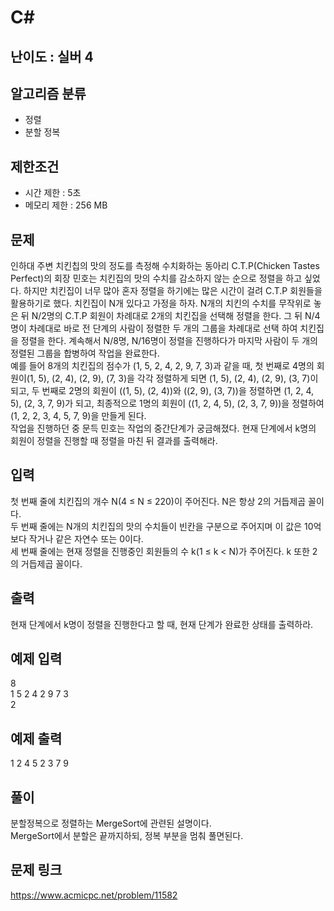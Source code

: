 # C#

## 난이도 : 실버 4

## 알고리즘 분류
  - 정렬
  - 분할 정복

## 제한조건
  - 시간 제한 : 5초
  - 메모리 제한 : 256 MB

## 문제
인하대 주변 치킨칩의 맛의 정도를 측정해 수치화하는 동아리 C.T.P(Chicken Tastes Perfect)의 회장 민호는 치킨집의 맛의 수치를 감소하지 않는 순으로 정렬을 하고 싶었다. 하지만 치킨집이 너무 많아 혼자 정렬을 하기에는 많은 시간이 걸려 C.T.P 회원들을 활용하기로 했다. 치킨집이 N개 있다고 가정을 하자. N개의 치킨의 수치를 무작위로 놓은 뒤 N/2명의 C.T.P 회원이 차례대로 2개의 치킨집을 선택해  정렬을 한다. 그 뒤 N/4명이 차례대로 바로 전 단계의 사람이 정렬한 두 개의 그룹을 차례대로 선택 하여 치킨집을 정렬을 한다. 계속해서 N/8명, N/16명이 정렬을 진행하다가 마지막 사람이 두 개의 정렬된 그룹을 합병하여 작업을 완료한다.<br/>
예를 들어 8개의 치킨집의 점수가 (1, 5, 2, 4, 2, 9, 7, 3)과 같을 때, 첫 번째로 4명의 회원이(1, 5), (2, 4), (2, 9), (7, 3)을 각각 정렬하게 되면 (1, 5), (2, 4), (2, 9), (3, 7)이 되고, 두 번째로 2명의 회원이 ((1, 5), (2, 4))와 ((2, 9), (3, 7))을 정렬하면 (1, 2, 4, 5), (2, 3, 7, 9)가 되고, 최종적으로 1명의 회원이 ((1, 2, 4, 5), (2, 3, 7, 9))을 정렬하여 (1, 2, 2, 3, 4, 5, 7, 9)을 만들게 된다.<br/>
작업을 진행하던 중 문득 민호는 작업의 중간단계가 궁금해졌다. 현재 단계에서 k명의 회원이 정렬을 진행할 때 정렬을 마친 뒤 결과를 출력해라.<br/>

## 입력
첫 번째 줄에 치킨집의 개수 N(4 ≤ N ≤ 220)이 주어진다. N은 항상 2의 거듭제곱 꼴이다.<br/>
두 번째 줄에는 N개의 치킨집의 맛의 수치들이 빈칸을 구분으로 주어지며 이 값은 10억보다 작거나 같은 자연수 또는 0이다.<br/>
세 번째 줄에는 현재 정렬을 진행중인 회원들의 수 k(1 ≤ k < N)가 주어진다. k 또한 2의 거듭제곱 꼴이다.<br/>

## 출력
현재 단계에서 k명이 정렬을 진행한다고 할 때, 현재 단계가 완료한 상태를 출력하라.<br/>

## 예제 입력
8<br/>
1 5 2 4 2 9 7 3<br/>
2<br/>

## 예제 출력
1 2 4 5 2 3 7 9<br/>

## 풀이
분할정복으로 정렬하는 MergeSort에 관련된 설명이다.<br/>
MergeSort에서 분할은 끝까지하되, 정복 부분을 멈춰 풀면된다.<br/>

## 문제 링크
https://www.acmicpc.net/problem/11582